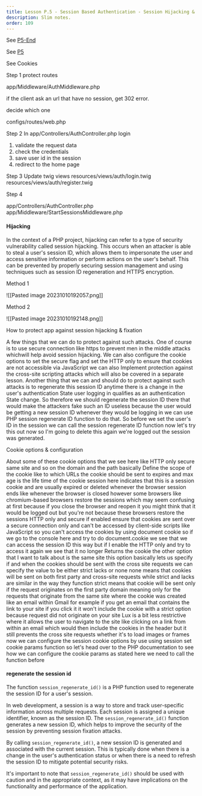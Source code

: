 ```yaml
---
title: Lesson P.5 - Session Based Authentication - Session Hijacking & Fixation
description: Slim notes.
order: 109
---
```


See [P5-End](https://github.com/paulpiazza/gio-formation-expennies/commits/P5_End)

See [P5](https://github.com/paulpiazza/gio-formation-expennies/commit/a21f96a9db4dc4fd5c9dcf60ab7b8b4f86061554)

See Cookies

Step 1
protect routes

app/Middleware/AuthMiddleware.php

if the client ask an url that have no session, get 302 error.

decide which one

configs/routes/web.php


Step 2
In app/Controllers/AuthController.php login

1. validate the request data
2. check the credentials
3. save user id in the session
4. redirect to the home page

Step 3
Update twig views
resources/views/auth/login.twig
resources/views/auth/register.twig

Step 4

app/Controllers/AuthController.php
app/Middleware/StartSessionsMiddleware.php


#### Hijacking

In the context of a PHP project, hijacking can refer to a type of security vulnerability called session hijacking. This occurs when an attacker is able to steal a user's session ID, which allows them to impersonate the user and access sensitive information or perform actions on the user's behalf. This can be prevented by properly securing session management and using techniques such as session ID regeneration and HTTPS encryption.

Method 1

![[Pasted image 20231010192057.png]]

Method 2

![[Pasted image 20231010192148.png]]

How to protect app against session hijacking & fixation

A few things that we can do to protect against such attacks.
One of course is to use secure connection like https to prevent men in the middle attacks whichwill help avoid session hijacking.
We can also configure the cookie options to set the secure flag and set the HTTP only to ensure that cookies are not accessible  via JavaScript we can also Implement protection against the cross-site scripting attacks which will also be covered in a separate lesson.
Another thing that we can and should do to protect against such attacks is to regenerate this session ID anytime there is a change in the user's authentication State user logging in qualifies as an authentication State change. So therefore we should regenerate the session ID there that would make the attackers fake such an ID useless because the user would be getting a new session ID whenever they would be logging in we can use PHP session regenerate ID function to do that. So before we set the user's ID in the session we can call the session regenerate ID function now let's try this out now so I'm going to delete this again we're logged out the session was generated.

Cookie options & configuration

About some of these cookie options that we see here like HTTP only secure same site and so on the domain and the path basically Define the scope of the cookie like to which URLs the cookie should be sent to expires and max age is the life time of the cookie session here indicates that this is a session cookie and are usually expired or deleted whenever the browser session ends like whenever the browser is closed however some browsers like chromium-based browsers restore the sessions which may seem confusing at first because if you close the browser and reopen it you might think that it would be logged out but you're not because these browsers restore the sessions HTTP only and secure if enabled ensure that cookies are sent over a secure connection only and can't be accessed by client-side scripts like JavaScript so you can't access the cookies by using document cookie so if we go to the console here and try to do document.cookie we see that we can access the session ID this way but if I enable the HTTP only and try to access it again we see that it no longer Returns the cookie the other option that I want to talk about is the same site this option basically lets us specify if and when the cookies should be sent with the cross site requests we can specify the value to be either strict lacks or none none means that cookies will be sent on both first party and cross-site requests while strict and lacks are similar in the way they function strict means that cookie will be sent only if the request originates on the first party domain meaning only for the requests that originate from the same site where the cookie was created like  an email within Gmail for example if you get an email that contains the link to your site if you click it it won't include the cookie with a strict option because request did not originate on your site Lux is a bit less restrictive where it allows the user to navigate to the site like clicking on a link from within an email which would then include the cookies in the header but it still prevents the cross site requests whether it's to load images or frames now we can configure the session cookie options by use using session set cookie params function so let's head over to the PHP documentation to see how we can configure the cookie params as stated here we need to call the function before


#### regenerate the session id

The function `session_regenerate_id()` is a PHP function used to regenerate the session ID for a user's session. 

In web development, a session is a way to store and track user-specific information across multiple requests. Each session is assigned a unique identifier, known as the session ID. The `session_regenerate_id()` function generates a new session ID, which helps to improve the security of the session by preventing session fixation attacks.

By calling `session_regenerate_id()`, a new session ID is generated and associated with the current session. This is typically done when there is a change in the user's authentication status or when there is a need to refresh the session ID to mitigate potential security risks.

It's important to note that `session_regenerate_id()` should be used with caution and in the appropriate context, as it may have implications on the functionality and performance of the application.


